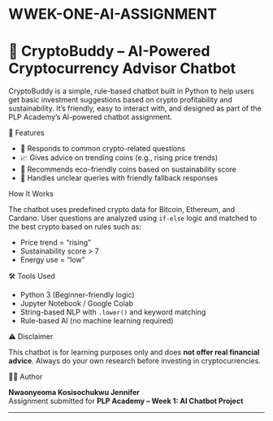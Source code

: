 # WWEK-ONE-AI-ASSIGNMENT
# 🤖 CryptoBuddy – AI-Powered Cryptocurrency Advisor Chatbot

CryptoBuddy is a simple, rule-based chatbot built in Python to help users get basic investment suggestions based on crypto profitability and sustainability. It’s friendly, easy to interact with, and designed as part of the PLP Academy’s AI-powered chatbot assignment.

🔧 Features

- 🧠 Responds to common crypto-related questions
- 📈 Gives advice on trending coins (e.g., rising price trends)
- 🌱 Recommends eco-friendly coins based on sustainability score
- 💬 Handles unclear queries with friendly fallback responses

 How It Works

The chatbot uses predefined crypto data for Bitcoin, Ethereum, and Cardano. User questions are analyzed using `if-else` logic and matched to the best crypto based on rules such as:
- Price trend = “rising”
- Sustainability score > 7
- Energy use = “low”

 🛠️ Tools Used

- Python 3 (Beginner-friendly logic)
- Jupyter Notebook / Google Colab
- String-based NLP with `.lower()` and keyword matching
- Rule-based AI (no machine learning required)

 ⚠️ Disclaimer

This chatbot is for learning purposes only and does **not offer real financial advice**. Always do your own research before investing in cryptocurrencies.

👩‍💻 Author

**Nwaonyeoma Kosisochukwu Jennifer**  
Assignment submitted for **PLP Academy – Week 1: AI Chatbot Project**

---



